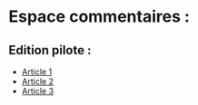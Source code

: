 # Espace commentaires : 

## Edition pilote : 
- [Article 1](https://troy314.github.io/utterances/Article1.html)
- [Article 2](https://troy314.github.io/utterances/Article2.html)
- [Article 3](https://troy314.github.io/utterances/Article3.html)
